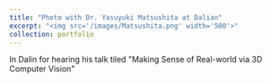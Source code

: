 ```yaml
---
title: "Photo with Dr. Yasuyuki Matsushita at Dalian"
excerpt: "<img src='/images/Matsushita.png' width='500'>"
collection: portfolio
---
```


In Dalin for hearing his talk tiled "Making Sense of Real-world via 3D Computer Vision"
